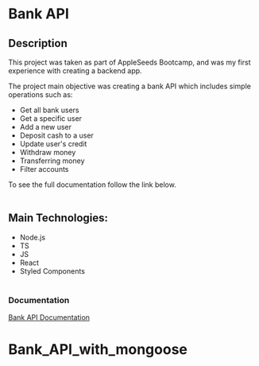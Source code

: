 # Bank API

## Description

This project was taken as part of AppleSeeds Bootcamp, and was my first experience with creating a backend app.

The project main objective was creating a bank API which includes simple operations such as:

-   Get all bank users
-   Get a specific user
-   Add a new user
-   Deposit cash to a user
-   Update user's credit
-   Withdraw money
-   Transferring money
-   Filter accounts

To see the full documentation follow the link below.
<br>
<br>

## Main Technologies:

-   Node.js
-   TS
-   JS
-   React
-   Styled Components
    <br>
    <br>

### Documentation

[Bank API Documentation](https://github.com/shirtol/Bank_API/wiki)
# Bank_API_with_mongoose
